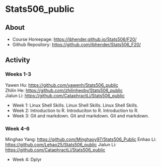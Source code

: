 # Stats506_public
## About
* Course Homepage: https://jbhender.github.io/Stats506/F20/  
* Github Repository: https://github.com/jbhender/Stats506_F20/  

## Activity
### Weeks 1-3
Yawen Hu: https://github.com/yawenh/Stats506_public  
Zhilin He: https://github.com/zhilinheobv/Stats506_public  
Jialun Li: https://github.com/CataphractLi/Stats506_public  

* Week 1: Linux Shell Skills. Linux Shell Skills. Linux Shell Skills.
* Week 2: Introduction to R. Introduciton to R. Introduction to R.
* Week 3: Git and markdown. Git and markdown. Git and markdown.

### Week 4-6
Minghao Yang: https://github.com/Minghaoy97/Stats506_Public
Enhao Li: https://github.com/Lehao25/Stats506_public
Jialun Li: https://github.com/CataphractLi/Stats506_public

* Week 4: Dplyr